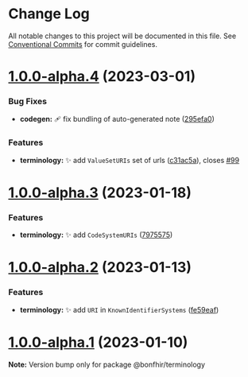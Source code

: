 # Change Log

All notable changes to this project will be documented in this file.
See [Conventional Commits](https://conventionalcommits.org) for commit guidelines.

# [1.0.0-alpha.4](https://github.com/bonfhir/bonfhir/compare/@bonfhir/terminology@1.0.0-alpha.3...@bonfhir/terminology@1.0.0-alpha.4) (2023-03-01)


### Bug Fixes

* **codegen:** :adhesive_bandage: fix bundling of auto-generated note ([295efa0](https://github.com/bonfhir/bonfhir/commit/295efa0900f0cb1f80a889e05d8969452ccb8262))


### Features

* **terminology:** :sparkles: add `ValueSetURIs` set of urls ([c31ac5a](https://github.com/bonfhir/bonfhir/commit/c31ac5a33bbfa7b2c092183014905f29da8c7b5b)), closes [#99](https://github.com/bonfhir/bonfhir/issues/99)





# [1.0.0-alpha.3](https://github.com/bonfhir/bonfhir/compare/@bonfhir/terminology@1.0.0-alpha.2...@bonfhir/terminology@1.0.0-alpha.3) (2023-01-18)


### Features

* **terminology:** :sparkles: add `CodeSystemURIs` ([7975575](https://github.com/bonfhir/bonfhir/commit/7975575f07ae44e427532345af3640961aea8dc8))





# [1.0.0-alpha.2](https://github.com/bonfhir/bonfhir/compare/@bonfhir/terminology@1.0.0-alpha.1...@bonfhir/terminology@1.0.0-alpha.2) (2023-01-13)


### Features

* **terminology:** :sparkles: add `URI` in `KnownIdentifierSystems` ([fe59eaf](https://github.com/bonfhir/bonfhir/commit/fe59eaff251a55ef41687b57db26eca9dde30664))





# [1.0.0-alpha.1](https://github.com/bonfhir/bonfhir/compare/@bonfhir/terminology@1.0.0-alpha.0...@bonfhir/terminology@1.0.0-alpha.1) (2023-01-10)

**Note:** Version bump only for package @bonfhir/terminology
